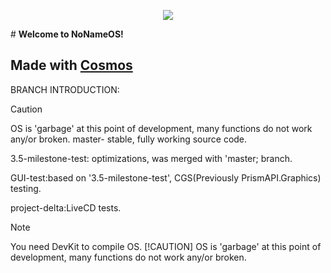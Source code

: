 <p align="center">
  
<img src=https://github.com/ToasterGithubUser/NoNameOS-github/assets/73711167/104703a0-31f3-48b8-953e-e29be32b5e0e>

</p>
# <b> Welcome to NoNameOS!</b>

## Made with [Cosmos](https://github.com/CosmosOS/Cosmos)

BRANCH INTRODUCTION:
> [!CAUTION]
>OS is 'garbage' at this point of development, many functions do not work any/or broken.
master- stable, fully working source code.

3.5-milestone-test: optimizations, was merged with 'master; branch. 

GUI-test:based on '3.5-milestone-test', CGS(Previously PrismAPI.Graphics) testing.

project-delta:LiveCD tests.
> [!NOTE]
> You need DevKit to compile OS.
> [!CAUTION]
>OS is 'garbage' at this point of development, many functions do not work any/or broken.
